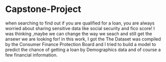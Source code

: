 # Capstone-Project
when searching to find out if you are qualified for a loan, you are always worried about sharing sensitive data like social security and fico score! 
I was thinking ,maybe we can change the way we seach and still get the ansewr we are looking for!
in this work, I got the The Dataset was compiled by the Consumer Finance Protection Board and I tried to build a model  to predict the chance of getting a loan by Demographics data and of course a few financial information.
